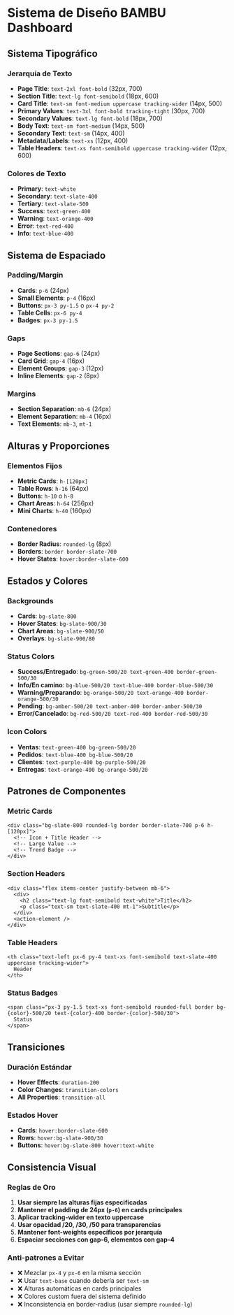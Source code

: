 # Sistema de Diseño BAMBU Dashboard

## Sistema Tipográfico

### Jerarquía de Texto
- **Page Title**: `text-2xl font-bold` (32px, 700)
- **Section Title**: `text-lg font-semibold` (18px, 600)  
- **Card Title**: `text-sm font-medium uppercase tracking-wider` (14px, 500)
- **Primary Values**: `text-3xl font-bold tracking-tight` (30px, 700)
- **Secondary Values**: `text-lg font-bold` (18px, 700)
- **Body Text**: `text-sm font-medium` (14px, 500)
- **Secondary Text**: `text-sm` (14px, 400)
- **Metadata/Labels**: `text-xs` (12px, 400)
- **Table Headers**: `text-xs font-semibold uppercase tracking-wider` (12px, 600)

### Colores de Texto
- **Primary**: `text-white`
- **Secondary**: `text-slate-400` 
- **Tertiary**: `text-slate-500`
- **Success**: `text-green-400`
- **Warning**: `text-orange-400`
- **Error**: `text-red-400`
- **Info**: `text-blue-400`

## Sistema de Espaciado

### Padding/Margin
- **Cards**: `p-6` (24px)
- **Small Elements**: `p-4` (16px)  
- **Buttons**: `px-3 py-1.5` o `px-4 py-2`
- **Table Cells**: `px-6 py-4`
- **Badges**: `px-3 py-1.5`

### Gaps
- **Page Sections**: `gap-6` (24px)
- **Card Grid**: `gap-4` (16px)
- **Element Groups**: `gap-3` (12px)
- **Inline Elements**: `gap-2` (8px)

### Margins
- **Section Separation**: `mb-6` (24px)
- **Element Separation**: `mb-4` (16px)
- **Text Elements**: `mb-3`, `mt-1`

## Alturas y Proporciones

### Elementos Fijos
- **Metric Cards**: `h-[120px]`
- **Table Rows**: `h-16` (64px)
- **Buttons**: `h-10` o `h-8`
- **Chart Areas**: `h-64` (256px)
- **Mini Charts**: `h-40` (160px)

### Contenedores
- **Border Radius**: `rounded-lg` (8px)
- **Borders**: `border border-slate-700`
- **Hover States**: `hover:border-slate-600`

## Estados y Colores

### Backgrounds
- **Cards**: `bg-slate-800`
- **Hover States**: `bg-slate-900/30`
- **Chart Areas**: `bg-slate-900/50`
- **Overlays**: `bg-slate-900/80`

### Status Colors
- **Success/Entregado**: `bg-green-500/20 text-green-400 border-green-500/30`
- **Info/En camino**: `bg-blue-500/20 text-blue-400 border-blue-500/30`
- **Warning/Preparando**: `bg-orange-500/20 text-orange-400 border-orange-500/30`
- **Pending**: `bg-amber-500/20 text-amber-400 border-amber-500/30`
- **Error/Cancelado**: `bg-red-500/20 text-red-400 border-red-500/30`

### Icon Colors
- **Ventas**: `text-green-400 bg-green-500/20`
- **Pedidos**: `text-blue-400 bg-blue-500/20`  
- **Clientes**: `text-purple-400 bg-purple-500/20`
- **Entregas**: `text-orange-400 bg-orange-500/20`

## Patrones de Componentes

### Metric Cards
```vue
<div class="bg-slate-800 rounded-lg border border-slate-700 p-6 h-[120px]">
  <!-- Icon + Title Header -->
  <!-- Large Value -->
  <!-- Trend Badge -->
</div>
```

### Section Headers
```vue
<div class="flex items-center justify-between mb-6">
  <div>
    <h2 class="text-lg font-semibold text-white">Title</h2>
    <p class="text-sm text-slate-400 mt-1">Subtitle</p>
  </div>
  <action-element />
</div>
```

### Table Headers
```vue
<th class="text-left px-6 py-4 text-xs font-semibold text-slate-400 uppercase tracking-wider">
  Header
</th>
```

### Status Badges
```vue
<span class="px-3 py-1.5 text-xs font-semibold rounded-full border bg-{color}-500/20 text-{color}-400 border-{color}-500/30">
  Status
</span>
```

## Transiciones

### Duración Estándar
- **Hover Effects**: `duration-200`
- **Color Changes**: `transition-colors`
- **All Properties**: `transition-all`

### Estados Hover
- **Cards**: `hover:border-slate-600`
- **Rows**: `hover:bg-slate-900/30`
- **Buttons**: `hover:bg-slate-800 hover:text-white`

## Consistencia Visual

### Reglas de Oro
1. **Usar siempre las alturas fijas especificadas**
2. **Mantener el padding de 24px (`p-6`) en cards principales**
3. **Aplicar tracking-wider en texto uppercase**
4. **Usar opacidad /20, /30, /50 para transparencias**
5. **Mantener font-weights específicos por jerarquía**
6. **Espaciar secciones con gap-6, elementos con gap-4**

### Anti-patrones a Evitar
- ❌ Mezclar `px-4` y `px-6` en la misma sección
- ❌ Usar `text-base` cuando debería ser `text-sm` 
- ❌ Alturas automáticas en cards principales
- ❌ Colores custom fuera del sistema definido
- ❌ Inconsistencia en border-radius (usar siempre `rounded-lg`)